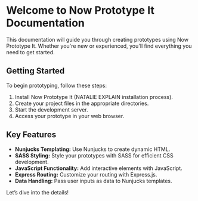 # Welcome to Now Prototype It Documentation

This documentation will guide you through creating prototypes using Now Prototype It. Whether you're new or experienced, you'll find everything you need to get started.

## Getting Started

To begin prototyping, follow these steps:

1.  Install Now Prototype It (NATALIE EXPLAIN installation process).
2.  Create your project files in the appropriate directories.
3.  Start the development server.
4.  Access your prototype in your web browser.

## Key Features

-   **Nunjucks Templating:** Use Nunjucks to create dynamic HTML.
-   **SASS Styling:** Style your prototypes with SASS for efficient CSS development.
-   **JavaScript Functionality:** Add interactive elements with JavaScript.
-   **Express Routing:** Customize your routing with Express.js.
-   **Data Handling:** Pass user inputs as data to Nunjucks templates.

Let’s dive into the details!
